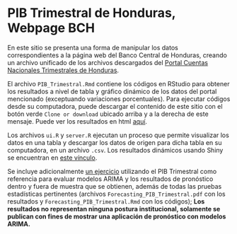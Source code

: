 # PIB Trimestral de Honduras, Webpage BCH

En este sitio se presenta una forma de manipular los datos correspondientes a la p&#225;gina web del Banco Central de Honduras, creando un archivo unificado de los archivos descargados del [Portal Cuentas Nacionales Trimestrales de Honduras](https://see.bch.hn/portalPIBT/Login.aspx?ReturnUrl=%2fportalPIBT%2f).

El archivo `PIB_Trimestral.Rmd` contiene los c&#243;digos en RStudio para obtener los resultados a nivel de tabla y gr&#225;fico din&#225;mico de los datos del portal mencionado (exceptuando variaciones porcentuales). Para ejecutar c&#243;digos desde su computadora, puede descargar el contenido de este sitio con el bot&#243;n verde `Clone or download` ubicado arriba y a la derecha de este mensaje. Puede ver los resultados en html [aqu&#237;](https://rpubs.com/ElvisCasco/PIB_Trimestral).

Los archivos `ui.R` y `server.R` ejecutan un proceso que permite visualizar los datos en una tabla y descargar los datos de origen para dicha tabla en su computadora, en un archivo `.csv`. Los resultados din&#225;micos usando Shiny se encuentran en [este v&#237;nculo](https://elviscasco.shinyapps.io/PIB_Trimestral/).

Se incluye adicionalmente [un ejercicio](https://rpubs.com/ElvisCasco/Pronosticar_PIB_Trimestral_Honduras) utilizando el PIB Trimestral como referencia para evaluar modelos ARIMA y los resultados de pron&#243;stico dentro y fuera de muestra que se obtienen, además de todas las pruebas estad&#237;sticas pertinentes (archivos `Forecasting_PIB_Trimestral.pdf` con los resultados y `Forecasting_PIB_Trimestral.Rmd` con los c&#243;digos); **Los resultados no representan ninguna postura institucional, solamente se publican con fines de mostrar una aplicaci&#243;n de pron&#243;stico con modelos ARIMA.**

